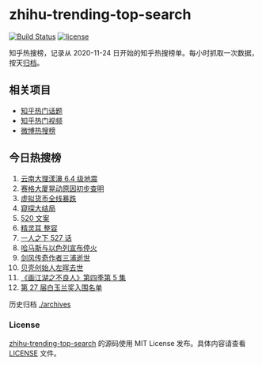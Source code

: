 # zhihu-trending-top-search

[![Build Status](https://github.com/justjavac/zhihu-trending-top-search/workflows/ci/badge.svg?branch=main)](https://github.com/justjavac/zhihu-trending-top-search/actions)
[![license](https://img.shields.io/github/license/justjavac/zhihu-trending-top-search)](https://github.com/justjavac/zhihu-trending-top-search/blob/main/LICENSE)

知乎热搜榜，记录从 2020-11-24 日开始的知乎热搜榜单。每小时抓取一次数据，按天[归档](./archives)。

## 相关项目

- [知乎热门话题](https://github.com/justjavac/zhihu-trending-hot-questions)
- [知乎热门视频](https://github.com/justjavac/zhihu-trending-hot-video)
- [微博热搜榜](https://github.com/justjavac/weibo-trending-hot-search)

## 今日热搜榜

<!-- BEGIN -->
<!-- 最后更新时间 Sat May 22 2021 10:05:48 GMT+0800 (China Standard Time) -->

1. [云南大理漾濞 6.4 级地震](https://www.zhihu.com/search?q=云南地震)
2. [赛格大厦晃动原因初步查明](https://www.zhihu.com/search?q=赛格大厦)
3. [虚拟货币全线暴跌](https://www.zhihu.com/search?q=币圈崩盘)
4. [窥探大结局](https://www.zhihu.com/search?q=窥探)
5. [520 文案](https://www.zhihu.com/search?q=520文案)
6. [精灵耳 整容](https://www.zhihu.com/search?q=精灵耳)
7. [一人之下 527 话](https://www.zhihu.com/search?q=一人之下)
8. [哈马斯与以色列宣布停火](https://www.zhihu.com/search?q=以色列哈马斯)
9. [剑风传奇作者三浦逝世](https://www.zhihu.com/search?q=剑风传奇)
10. [贝壳创始人左晖去世](https://www.zhihu.com/search?q=贝壳创始人去世)
11. [《画江湖之不良人》第四季第 5 集](https://www.zhihu.com/search?q=画江湖之不良人第四季)
12. [第 27 届白玉兰奖入围名单](https://www.zhihu.com/search?q=白玉兰奖)

<!-- END -->

历史归档 [./archives](./archives)

### License

[zhihu-trending-top-search](https://github.com/justjavac/zhihu-trending-top-search)
的源码使用 MIT License 发布。具体内容请查看 [LICENSE](./LICENSE) 文件。
